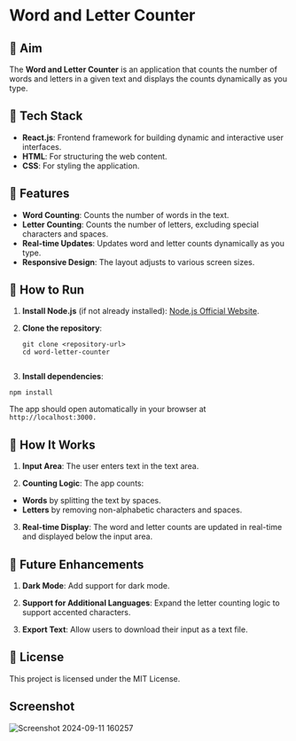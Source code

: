 # Word and Letter Counter

## 🔴 Aim
The **Word and Letter Counter** is an application that counts the number of words and letters in a given text and displays the counts dynamically as you type.

## 🔴 Tech Stack
- **React.js**: Frontend framework for building dynamic and interactive user interfaces.
- **HTML**: For structuring the web content.
- **CSS**: For styling the application.

## 🔴 Features
- **Word Counting**: Counts the number of words in the text.
- **Letter Counting**: Counts the number of letters, excluding special characters and spaces.
- **Real-time Updates**: Updates word and letter counts dynamically as you type.
- **Responsive Design**: The layout adjusts to various screen sizes.

## 🔴 How to Run

1. **Install Node.js** (if not already installed): [Node.js Official Website](https://nodejs.org/).
   
2. **Clone the repository**:
   ```
   git clone <repository-url>
   cd word-letter-counter
  
3. **Install dependencies**:
   
```
npm install
```

The app should open automatically in your browser at ``` http://localhost:3000.```

## 🔴 How It Works

1. **Input Area**: The user enters text in the text area.

2. **Counting Logic**: The app counts:

- **Words** by splitting the text by spaces.
- **Letters** by removing non-alphabetic characters and spaces.

3. **Real-time Display**: The word and letter counts are updated in real-time and displayed below the input area.

## 🔴 Future Enhancements

1. **Dark Mode**: Add support for dark mode.

2. **Support for Additional Languages**: Expand the letter counting logic to support accented characters.

3. **Export Text**: Allow users to download their input as a text file.

## 🔴 License

This project is licensed under the MIT License.

## Screenshot

![Screenshot 2024-09-11 160257](https://github.com/user-attachments/assets/b0ffa4c3-3734-430c-90bb-63704e4f7b91)
